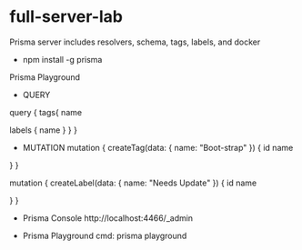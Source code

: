 # full-server-lab
Prisma server includes resolvers, schema, tags, labels, and docker

+ npm install -g prisma

Prisma Playground

 + QUERY

query { tags{ name

labels { name } } }

 + MUTATION
mutation { createTag(data: { name: "Boot-strap" }) { id name

} }

mutation { createLabel(data: { name: "Needs Update" }) { id name

} }

+ Prisma Console http://localhost:4466/_admin

+ Prisma Playground cmd: prisma playground